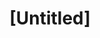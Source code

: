 ---
pid: NS5
title: "[Untitled]"
location_transcription: Parks
zipcode: '19122'
outside_phl: 
neighborhood: Yorktown,Old Kensington,Jinogi
age: '69'
age_range: 60-69
instagram: 
image_file_name: NS_5.jpg
proposal_transcription: They should have animals, not people or people's art. Good
  art.
topic: Animals
topic_summary: '0'
type: Other No Form
keywords_other: 
credit: Frank
image_labels: 
twitter: 
facebook: 
permalink: "/monuments/ns5/"
layout: item-page
---